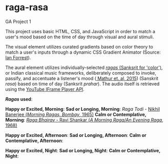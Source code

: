 # raga-rasa
GA Project 1

This project uses basic HTML, CSS, and JavaScript in order to match a user's mood  based on the time of day through visual and aural stimuli. 

The visual element utilizes curated gradients based on color theory to match a user's inputs through a dynamic CSS Gradient Animator (Source: <a href="https://www.gradient-animator.com/" target="_blank">Ian Forrest</a>).

The aural element utilizes individually-selected <a href="https://en.wikipedia.org/wiki/Raga" target="_blank">_ragas_ (Sanksrit for 'color')</a>, or Indian classical music frameworks, deliberately composed to invoke, passify, and accentuate a listener's mood (<a href="https://www.frontiersin.org/articles/10.3389/fpsyg.2015.00513/full#:~:text=The%20ragas%20with%20emotion%20labels,Todi%2C%20Basant%20Mukhari%2C%20Lalit."> Mathur et. al, 2015</a>) (Sanskrit _rasa_) based on time of day (Sanksrit _prahar_). The audio itself is retrieved using the <a href="https://developers.google.com/youtube/iframe_api_reference" target="_blank"> YouTube IFrame Player API</a>.

**_Ragas_ used**:

**Happy or Excited, Morning**: 
**Sad or Longing, Morning**: _Raga Todi_ - <a href="https://www.youtube.com/watch?v=sCr9vFdkI7Y"> Nikhil Banerjee (_Morning Ragas, Bombay_, 1965)</a>
**Calm or Contemplative, Morning**: <a href ="https://www.youtube.com/watch?v=toBbAcTzGPM"> _Raga Bhairav_ - Ravi Shankar (_A Morning Raga/An Evening Raga_, 1968)</a>

**Happy or Excited, Afternoon**: 
**Sad or Longing, Afternoon**:
**Calm or Contemplative, Afternoon**:

**Happy or Excited, Night**: 
**Sad or Longing, Night**:
**Calm or Contemplative, Night**: